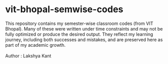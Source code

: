 # vit-bhopal-semwise-codes
This repository contains my semester-wise classroom codes (from VIT Bhopal). Many of these were written under time constraints and may not be fully optimized or produce the desired output. They reflect my learning journey, including both successes and mistakes, and are preserved here as part of my academic growth.<br> <br> Author : Lakshya Kant
